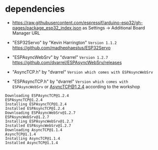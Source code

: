 # dependencies

* https://raw.githubusercontent.com/espressif/arduino-esp32/gh-pages/package_esp32_index.json as Settings -> Additional Board Manager URL

* "ESP32Servo" by "Kevin Harrington" `Version 1.1.2` https://github.com/madhephaestus/ESP32Servo
* "ESPAsyncWebSrv" by "dvarrel" `Version 1.2.7` https://github.com/dvarrel/ESPAsyncWebSrv/releases
* "AsyncTCP.h" by "dvarrel" `Version which comes with ESPAsyncWebSrv`
* "ESPAsyncTCP.h" by "dvarrel" `Version which comes with ESPAsyncWebSrv` or  AsyncTCP@1.2.4 according to the workshop

```
Downloading ESPAsyncTCP@1.2.4
ESPAsyncTCP@1.2.4
Installing ESPAsyncTCP@1.2.4
Installed ESPAsyncTCP@1.2.4
Downloading ESPAsyncWebSrv@1.2.7
ESPAsyncWebSrv@1.2.7
Installing ESPAsyncWebSrv@1.2.7
Installed ESPAsyncWebSrv@1.2.7
Downloading AsyncTCP@1.1.4
AsyncTCP@1.1.4
Installing AsyncTCP@1.1.4
Installed AsyncTCP@1.1.4
```


